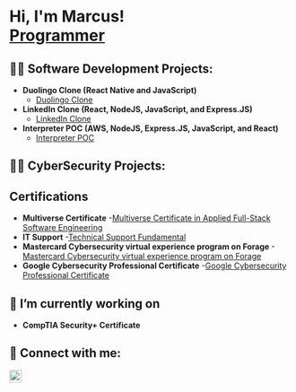 <h1>Hi, I'm Marcus! <br/><a href="https://github.com/mwilson1896">Programmer</a></h1>

<h2>👨‍💻 Software Development Projects:</h2>

- <b>Duolingo Clone (React Native and JavaScript)</b>
  - [Duolingo Clone](https://github.com/mwilson1896/Duolingo-Clone)
- <b>LinkedIn Clone (React, NodeJS, JavaScript, and Express.JS)</b>
  - [LinkedIn Clone](https://github.com/mwilson1896/LinkedIn-Clone)
- <b>Interpreter POC (AWS, NodeJS, Express.JS, JavaScript, and React)</b>
  - [Interpreter POC](https://github.com/IMHC-Cloud/Interpreter-POC)
 
<h2>👨‍💻 CyberSecurity Projects:</h2>

<h2> Certifications </h2>

- <b>Multiverse Certificate</b>
  -[Multiverse Certificate in Applied Full-Stack Software Engineering](https://bit.ly/41pTsz7)
- <b>IT Support</b>
  -[Technical Support Fundamental](https://bit.ly/3RljjmY)
- <b>Mastercard Cybersecurity virtual experience program on Forage</b>
  -[Mastercard Cybersecurity virtual experience program on Forage](https://bit.ly/4dbCauU)
- <b>Google Cybersecurity Professional Certificate</b>
  -[Google Cybersecurity Professional Certificate](https://www.coursera.org/account/accomplishments/specialization/7BSJ4KTVXESH)

<h2>🔭 I’m currently working on</h2>

- <b>CompTIA Security+ Certificate</b> 

<h2> 🤳 Connect with me:</h2>

[<img align="left" alt="MarcusWilson | LinkedIn" width="22px" src="https://cdn.jsdelivr.net/npm/simple-icons@v3/icons/linkedin.svg" />][linkedin]


[linkedin]: https://www.linkedin.com/in/marcuswilson874/



<!--
- 🔭 I’m currently working on ...
- 🌱 I’m currently learning ...
- 👯 I’m looking to collaborate on ...
- 🤔 I’m looking for help with ...
- 💬 Ask me about ...
- 📫 How to reach me: ...
- 😄 Pronouns: ...
- ⚡ Fun fact: ...
-->
